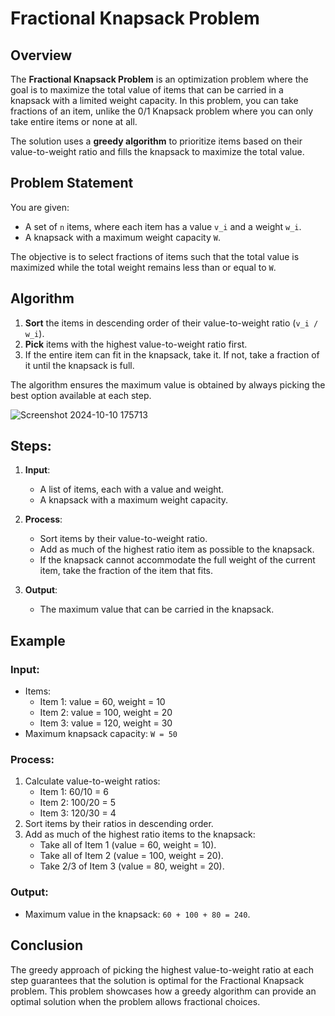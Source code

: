 # Fractional Knapsack Problem

## Overview

The **Fractional Knapsack Problem** is an optimization problem where the goal is to maximize the total value of items that can be carried in a knapsack with a limited weight capacity. In this problem, you can take fractions of an item, unlike the 0/1 Knapsack problem where you can only take entire items or none at all.

The solution uses a **greedy algorithm** to prioritize items based on their value-to-weight ratio and fills the knapsack to maximize the total value.

## Problem Statement

You are given:
- A set of `n` items, where each item has a value `v_i` and a weight `w_i`.
- A knapsack with a maximum weight capacity `W`.

The objective is to select fractions of items such that the total value is maximized while the total weight remains less than or equal to `W`.

## Algorithm

1. **Sort** the items in descending order of their value-to-weight ratio (`v_i / w_i`).
2. **Pick** items with the highest value-to-weight ratio first.
3. If the entire item can fit in the knapsack, take it. If not, take a fraction of it until the knapsack is full.

The algorithm ensures the maximum value is obtained by always picking the best option available at each step.

![Screenshot 2024-10-10 175713](https://github.com/user-attachments/assets/40b93089-0ce5-439e-95fc-a928e6edcd75)

## Steps:

1. **Input**:
   - A list of items, each with a value and weight.
   - A knapsack with a maximum weight capacity.

2. **Process**:
   - Sort items by their value-to-weight ratio.
   - Add as much of the highest ratio item as possible to the knapsack.
   - If the knapsack cannot accommodate the full weight of the current item, take the fraction of the item that fits.

3. **Output**:
   - The maximum value that can be carried in the knapsack.

## Example

### Input:
- Items:
    - Item 1: value = 60, weight = 10
    - Item 2: value = 100, weight = 20
    - Item 3: value = 120, weight = 30
- Maximum knapsack capacity: `W = 50`

### Process:
1. Calculate value-to-weight ratios:
    - Item 1: 60/10 = 6
    - Item 2: 100/20 = 5
    - Item 3: 120/30 = 4
2. Sort items by their ratios in descending order.
3. Add as much of the highest ratio items to the knapsack:
    - Take all of Item 1 (value = 60, weight = 10).
    - Take all of Item 2 (value = 100, weight = 20).
    - Take 2/3 of Item 3 (value = 80, weight = 20).

### Output:
- Maximum value in the knapsack: `60 + 100 + 80 = 240`.

## Conclusion

The greedy approach of picking the highest value-to-weight ratio at each step guarantees that the solution is optimal for the Fractional Knapsack problem. This problem showcases how a greedy algorithm can provide an optimal solution when the problem allows fractional choices.

